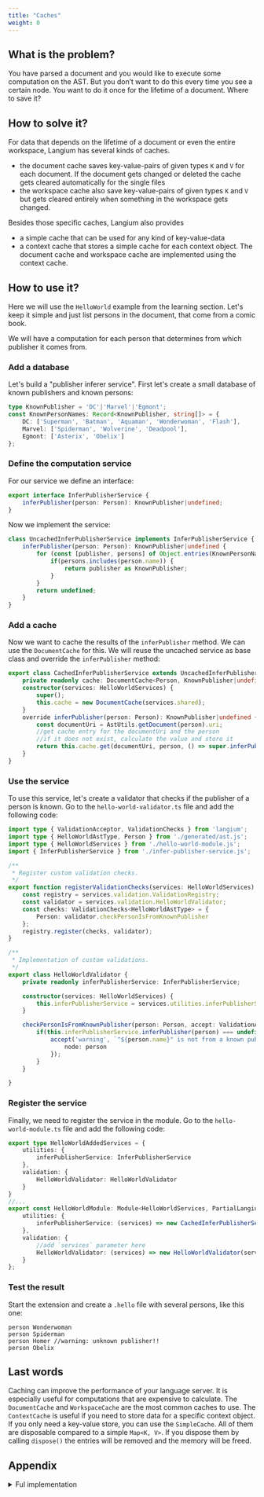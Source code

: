 ```yaml
---
title: "Caches"
weight: 0
---
```


## What is the problem?

You have parsed a document and you would like to execute some computation on the AST. But you don’t want to do this every time you see a certain node. You want to do it once for the lifetime of a document. Where to save it?

## How to solve it?

For data that depends on the lifetime of a document or even the entire workspace, Langium has several kinds of caches.

* the document cache saves key-value-pairs of given types `K` and `V` for each document. If the document gets changed or deleted the cache gets cleared automatically for the single files
* the workspace cache also save key-value-pairs of given types `K` and `V` but gets cleared entirely when something in the workspace gets changed.

Besides those specific caches, Langium also provides

* a simple cache that can be used for any kind of key-value-data
* a context cache that stores a simple cache for each context object. The document cache and workspace cache are implemented using the context cache.

## How to use it?

Here we will use the `HelloWorld` example from the learning section. Let's keep it simple and just list persons in the document, that come from a comic book.

We will have a computation for each person that determines from which publisher it comes from.

### Add a database

Let's build a "publisher inferer service". First let's create a small database of known publishers and known persons:

```typescript
type KnownPublisher = 'DC'|'Marvel'|'Egmont';
const KnownPersonNames: Record<KnownPublisher, string[]> = {
    DC: ['Superman', 'Batman', 'Aquaman', 'Wonderwoman', 'Flash'],
    Marvel: ['Spiderman', 'Wolverine', 'Deadpool'],
    Egmont: ['Asterix', 'Obelix']
};
```

### Define the computation service

For our service we define an interface:

```typescript
export interface InferPublisherService {
    inferPublisher(person: Person): KnownPublisher|undefined;
}
```

Now we implement the service:

```typescript
class UncachedInferPublisherService implements InferPublisherService {
    inferPublisher(person: Person): KnownPublisher|undefined {
        for (const [publisher, persons] of Object.entries(KnownPersonNames)) {
            if(persons.includes(person.name)) {
                return publisher as KnownPublisher;
            }
        }
        return undefined;
    }
}
```

### Add a cache

Now we want to cache the results of the `inferPublisher` method. We can use the `DocumentCache` for this. We will reuse the uncached service as base class and override the `inferPublisher` method:

```typescript
export class CachedInferPublisherService extends UncachedInferPublisherService {
    private readonly cache: DocumentCache<Person, KnownPublisher|undefined>;
    constructor(services: HelloWorldServices) {
        super();
        this.cache = new DocumentCache(services.shared);
    }
    override inferPublisher(person: Person): KnownPublisher|undefined {
        const documentUri = AstUtils.getDocument(person).uri;
        //get cache entry for the documentUri and the person
        //if it does not exist, calculate the value and store it
        return this.cache.get(documentUri, person, () => super.inferPublisher(person));
    }
}
```

### Use the service

To use this service, let's create a validator that checks if the publisher of a person is known. Go to the `hello-world-validator.ts` file and add the following code:

```typescript
import type { ValidationAcceptor, ValidationChecks } from 'langium';
import type { HelloWorldAstType, Person } from './generated/ast.js';
import type { HelloWorldServices } from './hello-world-module.js';
import { InferPublisherService } from './infer-publisher-service.js';

/**
 * Register custom validation checks.
 */
export function registerValidationChecks(services: HelloWorldServices) {
    const registry = services.validation.ValidationRegistry;
    const validator = services.validation.HelloWorldValidator;
    const checks: ValidationChecks<HelloWorldAstType> = {
        Person: validator.checkPersonIsFromKnownPublisher
    };
    registry.register(checks, validator);
}

/**
 * Implementation of custom validations.
 */
export class HelloWorldValidator {
    private readonly inferPublisherService: InferPublisherService;

    constructor(services: HelloWorldServices) {
        this.inferPublisherService = services.utilities.inferPublisherService;
    }

    checkPersonIsFromKnownPublisher(person: Person, accept: ValidationAcceptor): void {
        if(this.inferPublisherService.inferPublisher(person) === undefined) {
            accept('warning', `"${person.name}" is not from a known publisher.`, {
                node: person
            });
        }
    }

}
```

### Register the service

Finally, we need to register the service in the module. Go to the `hello-world-module.ts` file and add the following code:

```typescript
export type HelloWorldAddedServices = {
    utilities: {
        inferPublisherService: InferPublisherService
    },
    validation: {
        HelloWorldValidator: HelloWorldValidator
    }
}
//...
export const HelloWorldModule: Module<HelloWorldServices, PartialLangiumServices & HelloWorldAddedServices> = {
    utilities: {
        inferPublisherService: (services) => new CachedInferPublisherService(services)
    },
    validation: {
        //add `services` parameter here
        HelloWorldValidator: (services) => new HelloWorldValidator(services)
    }
};
```

### Test the result

Start the extension and create a `.hello` file with several persons, like this one:

```plaintext
person Wonderwoman
person Spiderman
person Homer //warning: unknown publisher!!
person Obelix
```

## Last words

Caching can improve the performance of your language server. It is especially useful for computations that are expensive to calculate. The `DocumentCache` and `WorkspaceCache` are the most common caches to use. The `ContextCache` is useful if you need to store data for a specific context object. If you only need a key-value store, you can use the `SimpleCache`.
All of them are disposable compared to a simple `Map<K, V>`. If you dispose them by calling `dispose()` the entries will be removed and the memory will be freed.

## Appendix

<details>
<summary>Ful implementation</summary>

```typescript
import { AstUtils, DocumentCache } from "langium";
import { Person } from "./generated/ast.js";
import { HelloWorldServices } from "./hello-world-module.js";

type KnownPublisher = 'DC'|'Marvel'|'Egmont';
const KnownPersonNames: Record<KnownPublisher, string[]> = {
    DC: ['Superman', 'Batman', 'Aquaman', 'Wonderwoman', 'Flash'],
    Marvel: ['Spiderman', 'Wolverine', 'Deadpool'],
    Egmont: ['Asterix', 'Obelix']
};

export interface InferPublisherService {
    inferPublisher(person: Person): KnownPublisher|undefined;
}

class UncachedInferPublisherService implements InferPublisherService {
    inferPublisher(person: Person): KnownPublisher|undefined {
        for (const [publisher, persons] of Object.entries(KnownPersonNames)) {
            if(persons.includes(person.name)) {
                return publisher as KnownPublisher;
            }
        }
        return undefined;
    }
}

export class CachedInferPublisherService extends UncachedInferPublisherService {
    private readonly cache: DocumentCache<Person, KnownPublisher|undefined>;
    constructor(services: HelloWorldServices) {
        super();
        this.cache = new DocumentCache(services.shared);
    }
    override inferPublisher(person: Person): KnownPublisher|undefined {
        const documentUri = AstUtils.getDocument(person).uri;
        return this.cache.get(documentUri, person, () => super.inferPublisher(person));
    }
}
```

</details>
